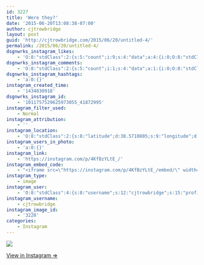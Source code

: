 ```yaml
---
id: 3227
title: 'Were they?'
date: '2015-06-20T13:08:38-07:00'
author: cjtrowbridge
layout: post
guid: 'http://cjtrowbridge.com/2015/06/20/untitled-4/'
permalink: /2015/06/20/untitled-4/
dsgnwrks_instagram_likes:
    - 'O:8:"stdClass":2:{s:5:"count";i:9;s:4:"data";a:4:{i:0;O:8:"stdClass":4:{s:8:"username";s:12:"hunkkasaurus";s:15:"profile_picture";s:107:"https://igcdn-photos-e-a.akamaihd.net/hphotos-ak-xaf1/t51.2885-19/11410525_477191629106028_1263697314_a.jpg";s:2:"id";s:7:"2567281";s:9:"full_name";s:13:"M. Escobar Jr";}i:1;O:8:"stdClass":4:{s:8:"username";s:7:"girsmom";s:15:"profile_picture";s:106:"https://igcdn-photos-d-a.akamaihd.net/hphotos-ak-xap1/t51.2885-19/11190091_391966080986555_803073575_a.jpg";s:2:"id";s:8:"29137450";s:9:"full_name";s:10:"Leia Palin";}i:2;O:8:"stdClass":4:{s:8:"username";s:7:"dubseas";s:15:"profile_picture";s:84:"https://instagramimages-a.akamaihd.net/profiles/profile_26165133_75sq_1339015212.jpg";s:2:"id";s:8:"26165133";s:9:"full_name";s:0:"";}i:3;O:8:"stdClass":4:{s:8:"username";s:8:"dizzleme";s:15:"profile_picture";s:84:"https://instagramimages-a.akamaihd.net/profiles/profile_12340414_75sq_1358478611.jpg";s:2:"id";s:8:"12340414";s:9:"full_name";s:4:"Tony";}}}'
dsgnwrks_instagram_comments:
    - 'O:8:"stdClass":2:{s:5:"count";i:1;s:4:"data";a:1:{i:0;O:8:"stdClass":4:{s:12:"created_time";s:10:"1434832192";s:4:"text";s:42:"With 1/100th the processing power, though.";s:4:"from";O:8:"stdClass":4:{s:8:"username";s:17:"if_ckinglovemusic";s:15:"profile_picture";s:107:"https://igcdn-photos-d-a.akamaihd.net/hphotos-ak-xat1/t51.2885-19/10919127_446007362220099_1370616592_a.jpg";s:2:"id";s:10:"1476718804";s:9:"full_name";s:3:"Ian";}s:2:"id";s:19:"1011768217224270502";}}}'
dsgnwrks_instagram_hashtags:
    - 'a:0:{}'
instagram_created_time:
    - '1434830918'
dsgnwrks_instagram_id:
    - '1011757529625973055_41872995'
instagram_filter_used:
    - Normal
instagram_attribution:
    - ''
instagram_location:
    - 'O:8:"stdClass":2:{s:8:"latitude";d:38.5710805;s:9:"longitude";d:-121.4201764;}'
instagram_users_in_photo:
    - 'a:0:{}'
instagram_link:
    - 'https://instagram.com/p/4KfBzYLtE_/'
instagram_embed_code:
    - "<iframe src=\"https://instagram.com/p/4KfBzYLtE_/embed/\" width=\"612\" height=\"710\" frameborder=\"0\" scrolling=\"no\" allowtransparency=\"true\"></iframe>\n"
instagram_type:
    - image
instagram_user:
    - 'O:8:"stdClass":4:{s:8:"username";s:12:"cjtrowbridge";s:15:"profile_picture";s:107:"https://igcdn-photos-g-a.akamaihd.net/hphotos-ak-xap1/t51.2885-19/11205819_940973412608942_1083705953_a.jpg";s:2:"id";s:8:"41872995";s:9:"full_name";s:13:"CJ Trowbridge";}'
instagram_username:
    - cjtrowbridge
instagram_image_id:
    - '3228'
categories:
    - Instagram
---
```


[![](http://blog.cjtrowbridge.com/wp-content/uploads/2015/06/11357959_1625246731022615_1549715819_n.jpg)](https://instagram.com/p/4KfBzYLtE_/)

[View in Instagram ⇒](https://instagram.com/p/4KfBzYLtE_/)